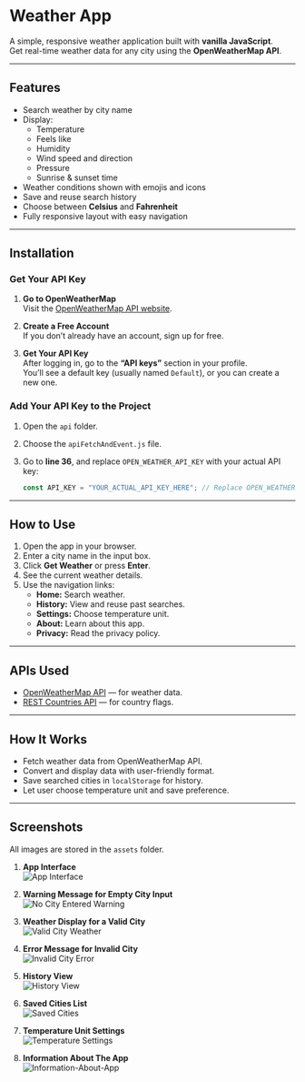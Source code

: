 # Weather App

A simple, responsive weather application built with **vanilla JavaScript**.  
Get real-time weather data for any city using the **OpenWeatherMap API**.

---

## Features

- Search weather by city name
- Display:
  - Temperature
  - Feels like
  - Humidity
  - Wind speed and direction
  - Pressure
  - Sunrise & sunset time
- Weather conditions shown with emojis and icons
- Save and reuse search history
- Choose between **Celsius** and **Fahrenheit**
- Fully responsive layout with easy navigation

---

## Installation

### Get Your API Key

1. **Go to OpenWeatherMap**  
   Visit the [OpenWeatherMap API website](https://home.openweathermap.org/api_keys).

2. **Create a Free Account**  
   If you don’t already have an account, sign up for free.
   
3. **Get Your API Key**  
   After logging in, go to the **“API keys”** section in your profile.  
   You’ll see a default key (usually named `Default`), or you can create a new one.

### Add Your API Key to the Project

1. Open the `api` folder.
2. Choose the `apiFetchAndEvent.js` file.
3. Go to **line 36**, and replace `OPEN_WEATHER_API_KEY` with your actual API key:

   ```js
   const API_KEY = "YOUR_ACTUAL_API_KEY_HERE"; // Replace OPEN_WEATHER_API_KEY

---

## How to Use

1. Open the app in your browser.
2. Enter a city name in the input box.
3. Click **Get Weather** or press **Enter**.
4. See the current weather details.
5. Use the navigation links:
   - **Home:** Search weather.
   - **History:** View and reuse past searches.
   - **Settings:** Choose temperature unit.
   - **About:** Learn about this app.
   - **Privacy:** Read the privacy policy. 

---

## APIs Used

- [OpenWeatherMap API](https://openweathermap.org/api) — for weather data.
- [REST Countries API](https://restcountries.com/) — for country flags.

---

## How It Works

- Fetch weather data from OpenWeatherMap API.
- Convert and display data with user-friendly format.
- Save searched cities in `localStorage` for history.
- Let user choose temperature unit and save preference.

---

## Screenshots

All images are stored in the `assets` folder.

1. **App Interface**  
   ![App Interface](src/assets/app-interface.png)  

2. **Warning Message for Empty City Input**  
   ![No City Entered Warning](src/assets/no-city-warning.png)  

3. **Weather Display for a Valid City**  
   ![Valid City Weather](src/assets/valid-city-weather.png)  

4. **Error Message for Invalid City**  
   ![Invalid City Error](src/assets/invalid-city-error.png)  

5. **History View**  
   ![History View](src/assets/history-view.png)  

6. **Saved Cities List**  
   ![Saved Cities](src/assets/saved-cities.png)  

7. **Temperature Unit Settings**  
   ![Temperature Settings](src/assets/temperature-settings.png) 

8. **Information About The App**  
   ![Information-About-App](src/assets/Information-About-App.png) 